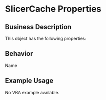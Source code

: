 # SlicerCache Properties

## Business Description
This object has the following properties:

## Behavior
Name

## Example Usage
No VBA example available.